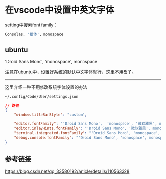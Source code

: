 # 在vscode中设置中英文字体

setting中搜索font family：

```bash
Consolas, '楷体', monospace
```
## ubuntu

'Droid Sans Mono', 'monospace', monospace

注意在ubuntu中，设置好系统的默认中文字体就行，这里不用改了。

----

这里介绍一种不用修改系统字体设置的办法

```bash
~/.config/Code/User/settings.json
```

```json
// 路径
{
    "window.titleBarStyle": "custom",
   
    "editor.fontFamily": "'Droid Sans Mono',  'monospace', '微软雅黑', monospace",
    "editor.inlayHints.fontFamily": "'Droid Sans Mono', '微软雅黑', monospace",
    "terminal.integrated.fontFamily": "'Droid Sans Mono', 'monospace', monospace",
    "debug.console.fontFamily": "'Droid Sans Mono', 'monospace', monospace"
}
```

## 参考链接

https://blog.csdn.net/qq_33580192/article/details/110563328
